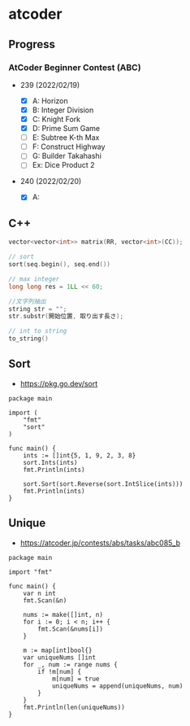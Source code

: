 # atcoder

## Progress

### AtCoder Beginner Contest (ABC)

- 239 (2022/02/19)

  - [x] A: Horizon
  - [x] B: Integer Division
  - [x] C: Knight Fork
  - [x] D: Prime Sum Game
  - [ ] E: Subtree K-th Max
  - [ ] F: Construct Highway
  - [ ] G: Builder Takahashi
  - [ ] Ex: Dice Product 2

- 240 (2022/02/20)
  - [x] A:

## C++

```c++
vector<vector<int>> matrix(RR, vector<int>(CC));

// sort
sort(seq.begin(), seq.end())

// max integer
long long res = 1LL << 60;

//文字列抽出
string str = "";
str.substr(開始位置, 取り出す長さ);

// int to string
to_string()
```

## Sort

- https://pkg.go.dev/sort

```golang
package main

import (
	"fmt"
	"sort"
)

func main() {
	ints := []int{5, 1, 9, 2, 3, 8}
	sort.Ints(ints)
	fmt.Println(ints)

	sort.Sort(sort.Reverse(sort.IntSlice(ints)))
	fmt.Println(ints)
}
```

## Unique

- https://atcoder.jp/contests/abs/tasks/abc085_b

```golang
package main

import "fmt"

func main() {
	var n int
	fmt.Scan(&n)

	nums := make([]int, n)
	for i := 0; i < n; i++ {
		fmt.Scan(&nums[i])
	}

	m := map[int]bool{}
	var uniqueNums []int
	for _, num := range nums {
		if !m[num] {
			m[num] = true
			uniqueNums = append(uniqueNums, num)
		}
	}
	fmt.Println(len(uniqueNums))
}
```
